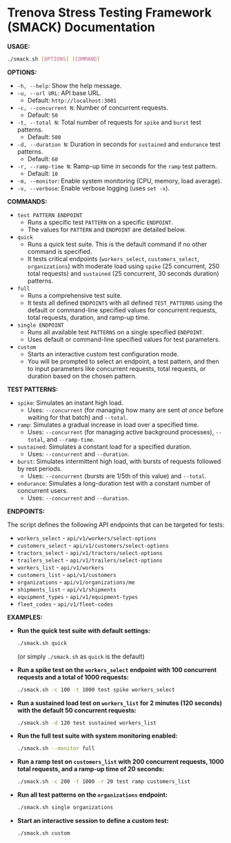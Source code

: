 <!--
Copyright 2023-2025 Eric Moss
Licensed under FSL-1.1-ALv2 (Functional Source License 1.1, Apache 2.0 Future)
Full license: https://github.com/emoss08/Trenova/blob/master/LICENSE.md-->
# Trenova Stress Testing Framework (SMACK) Documentation

**USAGE:**

```bash
./smack.sh [OPTIONS] [COMMAND]
```

**OPTIONS:**

* `-h, --help`: Show the help message.
* `-u, --url URL`: API base URL.
  * Default: `http://localhost:3001`
* `-c, --concurrent N`: Number of concurrent requests.
  * Default: `50`
* `-t, --total N`: Total number of requests for `spike` and `burst` test patterns.
  * Default: `500`
* `-d, --duration N`: Duration in seconds for `sustained` and `endurance` test patterns.
  * Default: `60`
* `-r, --ramp-time N`: Ramp-up time in seconds for the `ramp` test pattern.
  * Default: `10`
* `-m, --monitor`: Enable system monitoring (CPU, memory, load average).
* `-v, --verbose`: Enable verbose logging (uses `set -x`).

**COMMANDS:**

* `test PATTERN ENDPOINT`
  * Runs a specific test `PATTERN` on a specific `ENDPOINT`.
  * The values for `PATTERN` and `ENDPOINT` are detailed below.
* `quick`
  * Runs a quick test suite. This is the default command if no other command is specified.
  * It tests critical endpoints (`workers_select`, `customers_select`, `organizations`) with moderate load using `spike` (25 concurrent, 250 total requests) and `sustained` (25 concurrent, 30 seconds duration) patterns.
* `full`
  * Runs a comprehensive test suite.
  * It tests all defined `ENDPOINTS` with all defined `TEST_PATTERNS` using the default or command-line specified values for concurrent requests, total requests, duration, and ramp-up time.
* `single ENDPOINT`
  * Runs all available test `PATTERNS` on a single specified `ENDPOINT`.
  * Uses default or command-line specified values for test parameters.
* `custom`
  * Starts an interactive custom test configuration mode.
  * You will be prompted to select an endpoint, a test pattern, and then to input parameters like concurrent requests, total requests, or duration based on the chosen pattern.

**TEST PATTERNS:**

* `spike`: Simulates an instant high load.
  * Uses: `--concurrent` (for managing how many are sent *at once* before waiting for that batch) and `--total`.
* `ramp`: Simulates a gradual increase in load over a specified time.
  * Uses: `--concurrent` (for managing active background processes), `--total`, and `--ramp-time`.
* `sustained`: Simulates a constant load for a specified duration.
  * Uses: `--concurrent` and `--duration`.
* `burst`: Simulates intermittent high load, with bursts of requests followed by rest periods.
  * Uses: `--concurrent` (bursts are 1/5th of this value) and `--total`.
* `endurance`: Simulates a long-duration test with a constant number of concurrent users.
  * Uses: `--concurrent` and `--duration`.

**ENDPOINTS:**

The script defines the following API endpoints that can be targeted for tests:

* `workers_select` - `api/v1/workers/select-options`
* `customers_select` - `api/v1/customers/select-options`
* `tractors_select` - `api/v1/tractors/select-options`
* `trailers_select` - `api/v1/trailers/select-options`
* `workers_list` - `api/v1/workers`
* `customers_list` - `api/v1/customers`
* `organizations` - `api/v1/organizations/me`
* `shipments_list` - `api/v1/shipments`
* `equipment_types` - `api/v1/equipment-types`
* `fleet_codes` - `api/v1/fleet-codes`

**EXAMPLES:**

* **Run the quick test suite with default settings:**

    ```bash
    ./smack.sh quick
    ```

    (or simply `./smack.sh` as `quick` is the default)

* **Run a spike test on the `workers_select` endpoint with 100 concurrent requests and a total of 1000 requests:**

    ```bash
    ./smack.sh -c 100 -t 1000 test spike workers_select
    ```

* **Run a sustained load test on `workers_list` for 2 minutes (120 seconds) with the default 50 concurrent requests:**

    ```bash
    ./smack.sh -d 120 test sustained workers_list
    ```

* **Run the full test suite with system monitoring enabled:**

    ```bash
    ./smack.sh --monitor full
    ```

* **Run a ramp test on `customers_list` with 200 concurrent requests, 1000 total requests, and a ramp-up time of 20 seconds:**

    ```bash
    ./smack.sh -c 200 -t 1000 -r 20 test ramp customers_list
    ```

* **Run all test patterns on the `organizations` endpoint:**

    ```bash
    ./smack.sh single organizations
    ```

* **Start an interactive session to define a custom test:**

    ```bash
    ./smack.sh custom
    ```
